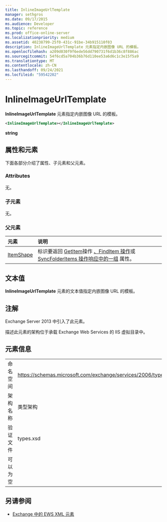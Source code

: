 ```yaml
---
title: InlineImageUrlTemplate
manager: sethgros
ms.date: 09/17/2015
ms.audience: Developer
ms.topic: reference
ms.prod: office-online-server
ms.localizationpriority: medium
ms.assetid: 40238799-25f0-431c-91be-34b915110f03
description: InlineImageUrlTemplate 元素指定内嵌图像 URL 的模板。
ms.openlocfilehash: a209d030f9f6ede56dd790731f6d1b36c8f886ac
ms.sourcegitcommit: 54f6cd5a704b36b76d110ee53a6d6c1c3e15f5a9
ms.translationtype: MT
ms.contentlocale: zh-CN
ms.lasthandoff: 09/24/2021
ms.locfileid: "59542202"
---
```

# <a name="inlineimageurltemplate"></a>InlineImageUrlTemplate

**InlineImageUrlTemplate** 元素指定内嵌图像 URL 的模板。 
  
```XML
<InlineImageUrlTemplate></InlineImageUrlTemplate>
```

 **string**
## <a name="attributes-and-elements"></a>属性和元素

下面各部分介绍了属性、子元素和父元素。
  
### <a name="attributes"></a>Attributes

无。
  
### <a name="child-elements"></a>子元素

无。
  
### <a name="parent-elements"></a>父元素

|**元素**|**说明**|
|:-----|:-----|
|[ItemShape](itemshape.md) <br/> |标识要返回 [GetItem](getitem-operation.md)操作 [、FindItem 操作](finditem-operation.md)或 [SyncFolderItems 操作响应中的一组](syncfolderitems-operation.md) 属性。  <br/> |
   
## <a name="text-value"></a>文本值

**InlineImageUrlTemplate** 元素的文本值指定内嵌图像 URL 的模板。 
  
## <a name="remarks"></a>注解

Exchange Server 2013 中引入了此元素。
  
描述此元素的架构位于承载 Exchange Web Services 的 IIS 虚拟目录中。
  
## <a name="element-information"></a>元素信息

|||
|:-----|:-----|
|命名空间  <br/> |https://schemas.microsoft.com/exchange/services/2006/types  <br/> |
|架构名称  <br/> |类型架构  <br/> |
|验证文件  <br/> |types.xsd  <br/> |
|可以为空  <br/> ||
   
## <a name="see-also"></a>另请参阅



- [Exchange 中的 EWS XML 元素](ews-xml-elements-in-exchange.md)

